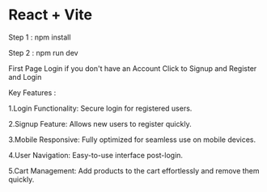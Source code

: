 # React + Vite

Step 1  : npm install

Step 2  : npm run dev

First Page Login if you don't have an Account Click to Signup and Register and Login 

Key Features : 

1.Login Functionality: Secure login for registered users.

2.Signup Feature: Allows new users to register quickly.

3.Mobile Responsive: Fully optimized for seamless use on mobile devices.

4.User Navigation: Easy-to-use interface post-login.

5.Cart Management: Add products to the cart effortlessly and remove them quickly.

